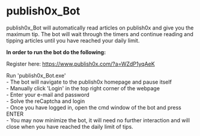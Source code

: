 # publish0x_Bot
publish0x_Bot will automatically read articles on publish0x and give you the maximum tip.  The bot will wait through the timers and continue reading and tipping articles until you have reached your daily limit.

**In order to run the bot do the following:**

Register here: https://www.publish0x.com/?a=WZdP1yqAeK

Run 'publish0x_Bot.exe'<br>
	- The bot will navigate to the publish0x homepage and pause itself<br>
	- Manually click 'Login' in the top right corner of the webpage<br>
	- Enter your e-mail and password<br>
	- Solve the reCaptcha and login<br>
	- Once you have logged in, open the cmd window of the bot and press ENTER<br>
	- You may now minimize the bot, it will need no further interaction and will close when you have reached the daily limit of tips.<br>
